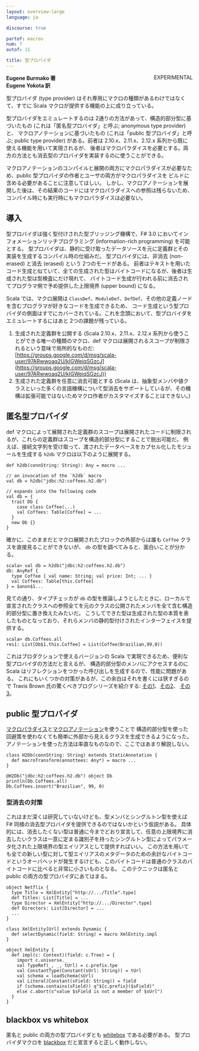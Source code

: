 ```yaml
---
layout: overview-large
language: ja

discourse: true

partof: macros
num: 7
outof: 11

title: 型プロバイダ
---
```

<span class="label warning" style="float: right;">EXPERIMENTAL</span>

**Eugene Burmako 著**<br>
**Eugene Yokota 訳**

型プロバイダ (type provider) はそれ専用にマクロの種類があるわけではなくて、すでに Scala マクロが提供する機能の上に成り立っている。

型プロバイダをエミュレートするのは 2通りの方法があって、構造的部分型に基づいたもの (これは「匿名型プロバイダ」と呼ぶ; anonymous type provider) と、
マクロアノテーションに基づいたもの (これは「public 型プロバイダ」と呼ぶ; public type provider) がある。前者は 2.10.x、2.11.x、2.12.x 系列から既に使える機能を用いて実現されるが、
後者はマクロパラダイスを必要とする。両方の方法とも消去型のプロバイダを実装するのに使うことができる。

マクロアノテーションのコンパイルと展開の両方にマクロパラダイスが必要なため、public 型プロバイダの作者とユーザの両方がマクロパラダイスを
ビルドに含める必要があることに注意してほしい。
しかし、マクロアノテーションを展開した後は、その結果のコードにはマクロパラダイスへの参照は残らないため、コンパイル時にも実行時にもマクロパラダイスは必要ない。

## 導入

型プロバイダは強く型付けされた型ブリッジング機構で、F# 3.0 においてインフォメーションリッチプログラミング (information-rich programming) を可能とする。
型プロバイダは、静的に受け取ったデータソースを元に定義群とその実装を生成するコンパイル時の仕組みだ。
型プロバイダには、非消去 (non-erased) と消去 (erased) という 2つのモードがある。
前者はテキストを用いたコード生成と似ていて、全ての生成された型はバイトコードになるが、後者は生成された型は型検査にだけ現れて、
バイトコード生成が行われる前に消去されてプログラマ側で予め提供した上限境界 (upper bound) になる。

Scala では、マクロ展開は `ClassDef`、`ModuleDef`、`DefDef`、その他の定義ノードを含むプログラマが好きなコードを生成できるため、
コード生成という型プロバイダの側面はすでにカバーされている。これを念頭において、型プロバイダをエミュレートするにはあと 2つの課題が残っている。

1. 生成された定義群を公開する (Scala 2.10.x、2.11.x、2.12.x 系列から使うことができる唯一の種類のマクロ、def マクロは展開されるスコープが制限されるという意味で局所的なものだ: [https://groups.google.com/d/msg/scala-user/97ARwwoaq2U/kIGWeiqSGzcJ](https://groups.google.com/d/msg/scala-user/97ARwwoaq2U/kIGWeiqSGzcJ))
2. 生成された定義群を任意に消去可能とする (Scala は、抽象型メンバや値クラスといった多くの言語機構について型消去をサポートしているが、その機構は拡張可能ではないためマクロ作者がカスタマイズすることはできない。)

## 匿名型プロバイダ

def マクロによって展開された定義群のスコープは展開されたコードに制限されるが、これらの定義群はスコープを構造的部分型にすることで脱出可能だ。
例えば、接続文字列を受け取って、渡されたデータベースをカプセル化したモジュールを生成する `h2db` マクロは以下のように展開する。

    def h2db(connString: String): Any = macro ...

    // an invocation of the `h2db` macro
    val db = h2db("jdbc:h2:coffees.h2.db")

    // expands into the following code
    val db = {
      trait Db {
        case class Coffee(...)
        val Coffees: Table[Coffee] = ...
      }
      new Db {}
    }

確かに、このままだとマクロ展開されたブロックの外部からは誰も `Coffee` クラスを直接見ることができないが、
`db` の型を調べてみると、面白いことが分かる。

    scala> val db = h2db("jdbc:h2:coffees.h2.db")
    db: AnyRef {
      type Coffee { val name: String; val price: Int; ... }
      val Coffees: Table[this.Coffee]
    } = $anon$1...

見ての通り、タイプチェッカが `db` の型を推論しようとしたときに、ローカルで宣言されたクラスへの参照全てを元のクラスの公開されたメンバを全て含む構造的部分型に置き換えたみたいだ。
こうしてできた型は生成された型の本質を表したものとなっており、それらメンバの静的型付けされたインターフェイスを提供する。

    scala> db.Coffees.all
    res1: List[Db$1.this.Coffee] = List(Coffee(Brazilian,99,0))

これはプロダクションで使えるバージョンの Scala で実現できるため、便利な型プロバイダの方法だと言えるが、
構造的部分型のメンバにアクセスするのに Scala はリフレクションをつかった呼び出しを生成するので、性能に問題がある。
これにもいくつかの対策があるが、この余白はそれを書くには狭すぎるので Travis Brown 氏の驚くべきブログシリーズを紹介する:
[その1](http://meta.plasm.us/posts/2013/06/19/macro-supported-dsls-for-schema-bindings/)、[その2](http://meta.plasm.us/posts/2013/07/11/fake-type-providers-part-2/)、
[その3](http://meta.plasm.us/posts/2013/07/12/vampire-methods-for-structural-types/)。

## public 型プロバイダ

[マクロパラダイス](/ja/overviews/macros/paradise.html)と[マクロアノテーション](/ja/overviews/macros/annotations.html)を使うことで
構造的部分型を使った回避策を使わなくても簡単に外部から見えるクラスを生成できるようになった。
アノテーションを使った方法は率直なものなので、ここではあまり解説しない。

    class H2Db(connString: String) extends StaticAnnotation {
      def macroTransform(annottees: Any*) = macro ...
    }

    @H2Db("jdbc:h2:coffees.h2.db") object Db
    println(Db.Coffees.all)
    Db.Coffees.insert("Brazilian", 99, 0)

### 型消去の対策

これはまだ深くは研究していないけども、型メンバとシングルトン型を使えば F# 同様の消去型プロバイダを提供できるのではないかという仮説がある。
具体的には、消去したくない型は普通に今までどおり宣言して、任意の上限境界に消去したいクラスは一意に定まる識別子を持ったシングルトン型によってパラメータ化された上限境界の型エイリアスとして提供すればいい。
この方法を用いても全ての新しい型に対して型エイリアスのメタデータのための余計なバイトコードというオーバヘッドが発生するけども、このバイトコードは普通のクラスのバイトコードに比べると非常に小さいものとなる。
このテクニックは匿名と public の両方の型プロバイダにあてはまる。

    object Netflix {
      type Title = XmlEntity["http://.../Title".type]
      def Titles: List[Title] = ...
      type Director = XmlEntity["http://.../Director".type]
      def Directors: List[Director] = ...
      ...
    }

    class XmlEntity[Url] extends Dynamic {
      def selectDynamic(field: String) = macro XmlEntity.impl
    }

    object XmlEntity {
      def impl(c: Context)(field: c.Tree) = {
        import c.universe._
        val TypeRef(_, _, tUrl) = c.prefix.tpe
        val ConstantType(Constant(sUrl: String)) = tUrl
        val schema = loadSchema(sUrl)
        val Literal(Constant(sField: String)) = field
        if (schema.contains(sField)) q"${c.prefix}($sField)"
        else c.abort(s"value $sField is not a member of $sUrl")
      }
    }

## blackbox vs whitebox

匿名と public の両方の型プロバイダとも [whitebox](/ja/overviews/macros/blackbox-whitebox.html) である必要がある。
型プロバイダマクロを [blackbox](/ja/overviews/macros/blackbox-whitebox.html) だと宣言すると正しく動作しない。
